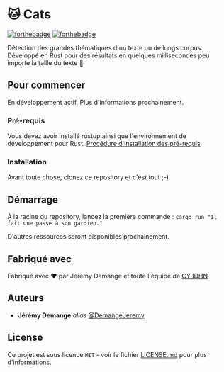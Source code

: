 # 🐱 Cats

[![forthebadge](https://forthebadge.com/images/badges/made-with-rust.svg)](https://www.rust-lang.org/) [![forthebadge](https://forthebadge.com/images/badges/built-with-love.svg)](https://demangejeremy.me/)

Détection des grandes thématiques d'un texte ou de longs corpus. Développé en Rust pour des résultats en quelques millisecondes peu importe la taille du texte 🚀

## Pour commencer

En développement actif. Plus d'informations prochainement.

### Pré-requis

Vous devez avoir installé rustup ainsi que l'environnement de développement pour Rust. [Procédure d'installation des pré-requis](https://doc.rust-lang.org/book/ch01-01-installation.html) 

### Installation

Avant toute chose, clonez ce repository et c'est tout ;-)

## Démarrage

À la racine du repository, lancez la première commande : ``cargo run "Il fait une passe à son gardien."``

D'autres ressources seront disponibles prochainement.

## Fabriqué avec

Fabriqué avec ❤️ par Jérémy Demange et toute l'équipe de [CY IDHN](https://cyidhn.cyu.fr/)

## Auteurs

* **Jérémy Demange** _alias_ [@DemangeJeremy](https://github.com/demangejeremy)

## License

Ce projet est sous licence ``MIT`` - voir le fichier [LICENSE.md](LICENSE) pour plus d'informations.

